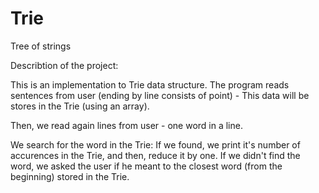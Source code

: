 # Trie
Tree of strings

Describtion of the project:

This is an implementation to Trie data structure.
The program reads sentences from user (ending by line consists of point) - This data will be stores in the Trie (using an array).

Then, we read again lines from user - one word in a line.

We search for the word in the Trie:
If we found, we print it's number of accurences in the Trie, and then, reduce it by one.
If we didn't find the word, we asked the user if he meant to the closest word (from the beginning) stored in the Trie.
